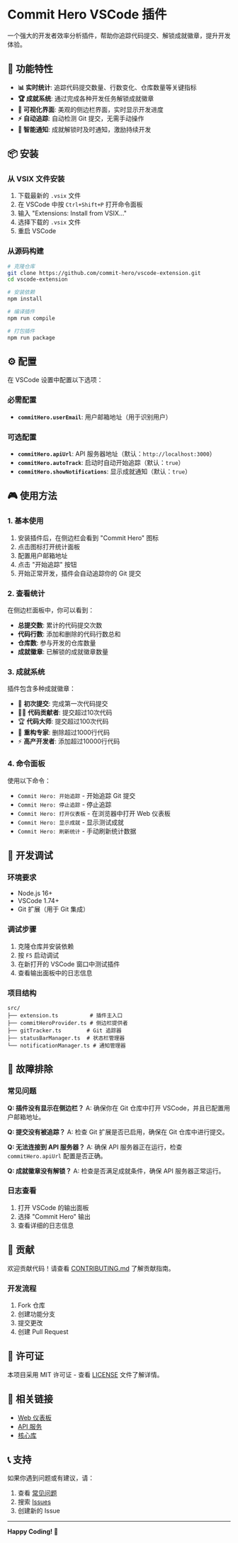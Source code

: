 # Commit Hero VSCode 插件

一个强大的开发者效率分析插件，帮助你追踪代码提交、解锁成就徽章，提升开发体验。

## 🚀 功能特性

- **📊 实时统计**: 追踪代码提交数量、行数变化、仓库数量等关键指标
- **🏆 成就系统**: 通过完成各种开发任务解锁成就徽章
- **🎯 可视化界面**: 美观的侧边栏界面，实时显示开发进度
- **⚡ 自动追踪**: 自动检测 Git 提交，无需手动操作
- **🔔 智能通知**: 成就解锁时及时通知，激励持续开发

## 📦 安装

### 从 VSIX 文件安装

1. 下载最新的 `.vsix` 文件
2. 在 VSCode 中按 `Ctrl+Shift+P` 打开命令面板
3. 输入 "Extensions: Install from VSIX..."
4. 选择下载的 `.vsix` 文件
5. 重启 VSCode

### 从源码构建

```bash
# 克隆仓库
git clone https://github.com/commit-hero/vscode-extension.git
cd vscode-extension

# 安装依赖
npm install

# 编译插件
npm run compile

# 打包插件
npm run package
```

## ⚙️ 配置

在 VSCode 设置中配置以下选项：

### 必需配置

- **`commitHero.userEmail`**: 用户邮箱地址（用于识别用户）

### 可选配置

- **`commitHero.apiUrl`**: API 服务器地址（默认：`http://localhost:3000`）
- **`commitHero.autoTrack`**: 启动时自动开始追踪（默认：`true`）
- **`commitHero.showNotifications`**: 显示成就通知（默认：`true`）

## 🎮 使用方法

### 1. 基本使用

1. 安装插件后，在侧边栏会看到 "Commit Hero" 图标
2. 点击图标打开统计面板
3. 配置用户邮箱地址
4. 点击 "开始追踪" 按钮
5. 开始正常开发，插件会自动追踪你的 Git 提交

### 2. 查看统计

在侧边栏面板中，你可以看到：

- **总提交数**: 累计的代码提交次数
- **代码行数**: 添加和删除的代码行数总和
- **仓库数**: 参与开发的仓库数量
- **成就徽章**: 已解锁的成就徽章数量

### 3. 成就系统

插件包含多种成就徽章：

- 🎯 **初次提交**: 完成第一次代码提交
- 👨‍💻 **代码贡献者**: 提交超过10次代码
- 🏆 **代码大师**: 提交超过100次代码
- 🧹 **重构专家**: 删除超过1000行代码
- ⚡ **高产开发者**: 添加超过10000行代码

### 4. 命令面板

使用以下命令：

- `Commit Hero: 开始追踪` - 开始追踪 Git 提交
- `Commit Hero: 停止追踪` - 停止追踪
- `Commit Hero: 打开仪表板` - 在浏览器中打开 Web 仪表板
- `Commit Hero: 显示成就` - 显示测试成就
- `Commit Hero: 刷新统计` - 手动刷新统计数据

## 🔧 开发调试

### 环境要求

- Node.js 16+
- VSCode 1.74+
- Git 扩展（用于 Git 集成）

### 调试步骤

1. 克隆仓库并安装依赖
2. 按 `F5` 启动调试
3. 在新打开的 VSCode 窗口中测试插件
4. 查看输出面板中的日志信息

### 项目结构

```
src/
├── extension.ts          # 插件主入口
├── commitHeroProvider.ts # 侧边栏提供者
├── gitTracker.ts        # Git 追踪器
├── statusBarManager.ts  # 状态栏管理器
└── notificationManager.ts # 通知管理器
```

## 🐛 故障排除

### 常见问题

**Q: 插件没有显示在侧边栏？**
A: 确保你在 Git 仓库中打开 VSCode，并且已配置用户邮箱地址。

**Q: 提交没有被追踪？**
A: 检查 Git 扩展是否已启用，确保在 Git 仓库中进行提交。

**Q: 无法连接到 API 服务器？**
A: 确保 API 服务器正在运行，检查 `commitHero.apiUrl` 配置是否正确。

**Q: 成就徽章没有解锁？**
A: 检查是否满足成就条件，确保 API 服务器正常运行。

### 日志查看

1. 打开 VSCode 的输出面板
2. 选择 "Commit Hero" 输出
3. 查看详细的日志信息

## 🤝 贡献

欢迎贡献代码！请查看 [CONTRIBUTING.md](../CONTRIBUTING.md) 了解贡献指南。

### 开发流程

1. Fork 仓库
2. 创建功能分支
3. 提交更改
4. 创建 Pull Request

## 📄 许可证

本项目采用 MIT 许可证 - 查看 [LICENSE](../LICENSE) 文件了解详情。

## 🔗 相关链接

- [Web 仪表板](https://github.com/commit-hero/web)
- [API 服务](https://github.com/commit-hero/api)
- [核心库](https://github.com/commit-hero/core)

## 📞 支持

如果你遇到问题或有建议，请：

1. 查看 [常见问题](#故障排除)
2. 搜索 [Issues](../../issues)
3. 创建新的 Issue

---

**Happy Coding! 🚀**
